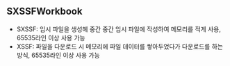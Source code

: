 ## SXSSFWorkbook

+ SXSSF: 임시 파일을 생성헤 중간 중간 임시 파일에 작성하여 메모리를 적게 사용, 65535라인 이상 사용 가능
+ XSSF: 파일을 다운로드 시 메모리에 파일 데이터를 쌓아두었다가 다운로드를 하는 방식, 65535라인 이상 사용 가능
